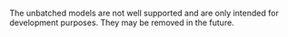 The unbatched models are not well supported and are only intended for development purposes. They may be removed in the future.

